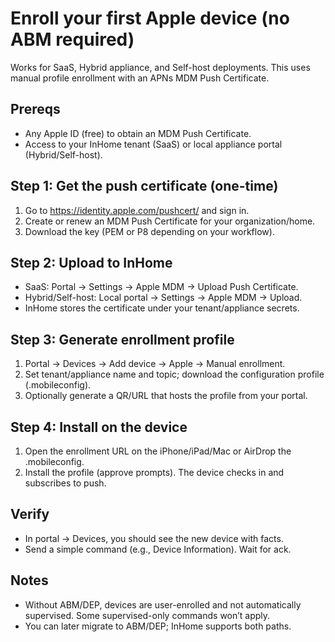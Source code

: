 # Enroll your first Apple device (no ABM required)

Works for SaaS, Hybrid appliance, and Self-host deployments. This uses manual profile enrollment with an APNs MDM Push Certificate.

## Prereqs
- Any Apple ID (free) to obtain an MDM Push Certificate.
- Access to your InHome tenant (SaaS) or local appliance portal (Hybrid/Self-host).

## Step 1: Get the push certificate (one-time)
1. Go to https://identity.apple.com/pushcert/ and sign in.
2. Create or renew an MDM Push Certificate for your organization/home.
3. Download the key (PEM or P8 depending on your workflow).

## Step 2: Upload to InHome
- SaaS: Portal → Settings → Apple MDM → Upload Push Certificate.
- Hybrid/Self-host: Local portal → Settings → Apple MDM → Upload.
- InHome stores the certificate under your tenant/appliance secrets.

## Step 3: Generate enrollment profile
1. Portal → Devices → Add device → Apple → Manual enrollment.
2. Set tenant/appliance name and topic; download the configuration profile (.mobileconfig).
3. Optionally generate a QR/URL that hosts the profile from your portal.

## Step 4: Install on the device
1. Open the enrollment URL on the iPhone/iPad/Mac or AirDrop the .mobileconfig.
2. Install the profile (approve prompts). The device checks in and subscribes to push.

## Verify
- In portal → Devices, you should see the new device with facts.
- Send a simple command (e.g., Device Information). Wait for ack.

## Notes
- Without ABM/DEP, devices are user-enrolled and not automatically supervised. Some supervised-only commands won’t apply.
- You can later migrate to ABM/DEP; InHome supports both paths.

